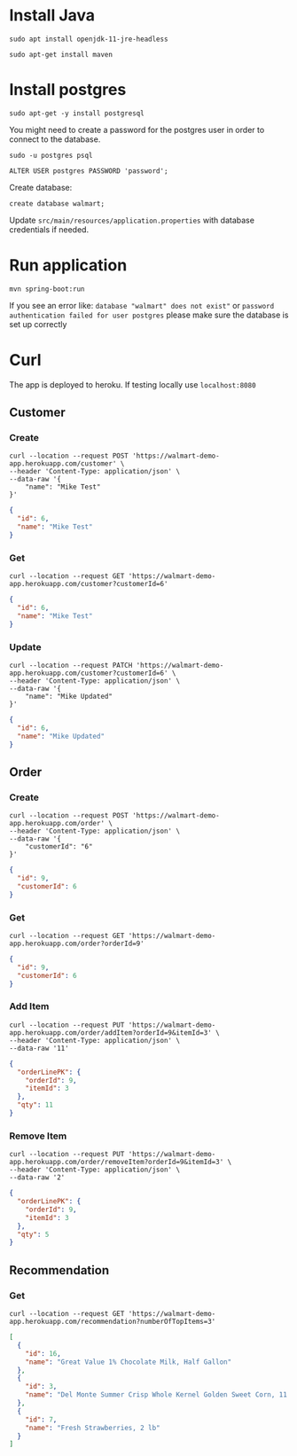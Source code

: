 # Install Java

```shell
sudo apt install openjdk-11-jre-headless
```

```shell
sudo apt-get install maven
```

# Install postgres

```shell
sudo apt-get -y install postgresql
```

You might need to create a password for the postgres user in order to connect to the database.

```shell
sudo -u postgres psql
```

```shell
ALTER USER postgres PASSWORD 'password';
```

Create database:

```shell
create database walmart;
```

Update `src/main/resources/application.properties` with database credentials if needed.

# Run application

```shell
mvn spring-boot:run
```

If you see an error like: `database "walmart" does not exist"` or `password authentication failed for user postgres` please make sure the database is set up correctly

# Curl
The app is deployed to heroku. If testing locally use `localhost:8080`

## Customer

### Create

```shell
curl --location --request POST 'https://walmart-demo-app.herokuapp.com/customer' \
--header 'Content-Type: application/json' \
--data-raw '{
    "name": "Mike Test"
}' 
```

```json
{
  "id": 6,
  "name": "Mike Test"
}
```

### Get

```shell
curl --location --request GET 'https://walmart-demo-app.herokuapp.com/customer?customerId=6'
```

```json
{
  "id": 6,
  "name": "Mike Test"
}
```

### Update

```shell
curl --location --request PATCH 'https://walmart-demo-app.herokuapp.com/customer?customerId=6' \
--header 'Content-Type: application/json' \
--data-raw '{
    "name": "Mike Updated"
}'
```

```json
{
  "id": 6,
  "name": "Mike Updated"
}
```

## Order

### Create

```shell
curl --location --request POST 'https://walmart-demo-app.herokuapp.com/order' \
--header 'Content-Type: application/json' \
--data-raw '{
    "customerId": "6"
}'
```

```json
{
  "id": 9,
  "customerId": 6
}
```

### Get

```shell
curl --location --request GET 'https://walmart-demo-app.herokuapp.com/order?orderId=9'
```

```json
{
  "id": 9,
  "customerId": 6
}
```

### Add Item

```shell
curl --location --request PUT 'https://walmart-demo-app.herokuapp.com/order/addItem?orderId=9&itemId=3' \
--header 'Content-Type: application/json' \
--data-raw '11'
```

```json
{
  "orderLinePK": {
    "orderId": 9,
    "itemId": 3
  },
  "qty": 11
}
```

### Remove Item

```shell
curl --location --request PUT 'https://walmart-demo-app.herokuapp.com/order/removeItem?orderId=9&itemId=3' \
--header 'Content-Type: application/json' \
--data-raw '2'
```

```json
{
  "orderLinePK": {
    "orderId": 9,
    "itemId": 3
  },
  "qty": 5
}
```

## Recommendation

### Get

```shell
curl --location --request GET 'https://walmart-demo-app.herokuapp.com/recommendation?numberOfTopItems=3'
```

```json
[
  {
    "id": 16,
    "name": "Great Value 1% Chocolate Milk, Half Gallon"
  },
  {
    "id": 3,
    "name": "Del Monte Summer Crisp Whole Kernel Golden Sweet Corn, 11 Oz"
  },
  {
    "id": 7,
    "name": "Fresh Strawberries, 2 lb"
  }
]
```